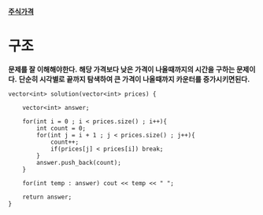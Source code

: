 [**주식가격**](https://programmers.co.kr/learn/courses/30/lessons/42584?language=cpp)   

# 구조
**문제를 잘 이해해야한다.**
**해당 가격보다 낮은 가격이 나올때까지의 시간을 구하는 문제이다.**
**단순히 시각별로 끝까지 탐색하여 큰 가격이 나올때까지 카운터를 증가시키면된다.**
```
vector<int> solution(vector<int> prices) {
    
    vector<int> answer;

    for(int i = 0 ; i < prices.size() ; i++){
    	int count = 0;
    	for(int j = i + 1 ; j < prices.size() ; j++){
    		count++;
    		if(prices[j] < prices[i]) break;
    	}
    	answer.push_back(count);
    }

    for(int temp : answer) cout << temp << " ";

    return answer;
}
```
